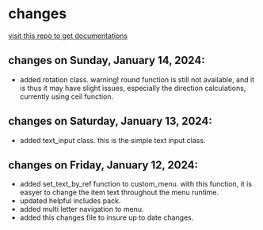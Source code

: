 # changes
[visit this repo to get documentations](https://github.com/harrymkt/ngt-docs)
## changes on Sunday, January 14, 2024:
* added rotation class. warning! round function is still not available, and it is thus it may have slight issues, especially the direction calculations, currently using ceil function.

## changes on Saturday, January 13, 2024:
* added text_input class. this is the simple text input class.

## changes on Friday, January 12, 2024:
* added set_text_by_ref function to custom_menu. with this function, it is easyer to change the item text throughout the menu runtime.
* updated helpful includes pack.
* added multi letter navigation to menu.
* added this changes file to insure up to date changes.